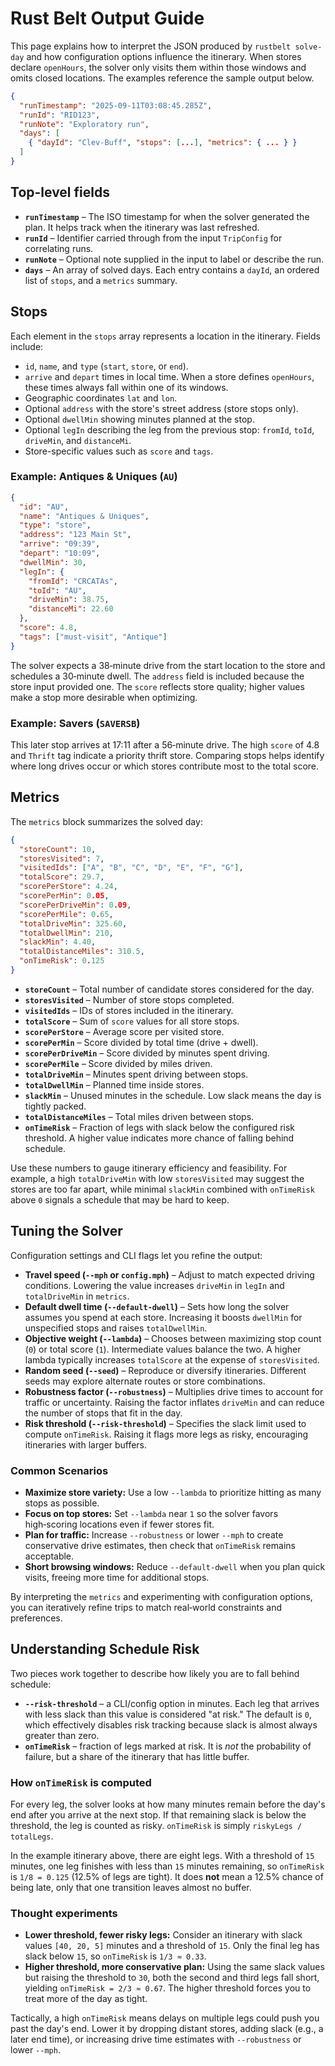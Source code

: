 # Rust Belt Output Guide

This page explains how to interpret the JSON produced by `rustbelt solve-day` and how configuration options influence the itinerary. When stores declare `openHours`, the solver only visits them within those windows and omits closed locations. The examples reference the sample output below.

```json
{
  "runTimestamp": "2025-09-11T03:08:45.285Z",
  "runId": "RID123",
  "runNote": "Exploratory run",
  "days": [
    { "dayId": "Clev-Buff", "stops": [...], "metrics": { ... } }
  ]
}
```

## Top-level fields

- **`runTimestamp`** – The ISO timestamp for when the solver generated the plan. It helps track when the itinerary was last refreshed.
- **`runId`** – Identifier carried through from the input `TripConfig` for correlating runs.
- **`runNote`** – Optional note supplied in the input to label or describe the run.
- **`days`** – An array of solved days. Each entry contains a `dayId`, an ordered list of `stops`, and a `metrics` summary.

## Stops

Each element in the `stops` array represents a location in the itinerary. Fields include:

- `id`, `name`, and `type` (`start`, `store`, or `end`).
- `arrive` and `depart` times in local time. When a store defines `openHours`, these times always fall within one of its windows.
- Geographic coordinates `lat` and `lon`.
- Optional `address` with the store's street address (store stops only).
- Optional `dwellMin` showing minutes planned at the stop.
- Optional `legIn` describing the leg from the previous stop: `fromId`, `toId`, `driveMin`, and `distanceMi`.
- Store-specific values such as `score` and `tags`.

### Example: Antiques & Uniques (`AU`)

```json
{
  "id": "AU",
  "name": "Antiques & Uniques",
  "type": "store",
  "address": "123 Main St",
  "arrive": "09:39",
  "depart": "10:09",
  "dwellMin": 30,
  "legIn": {
    "fromId": "CRCATAs",
    "toId": "AU",
    "driveMin": 38.75,
    "distanceMi": 22.60
  },
  "score": 4.8,
  "tags": ["must-visit", "Antique"]
}
```
The solver expects a 38‑minute drive from the start location to the store and schedules a 30‑minute dwell. The `address` field is included because the store input provided one. The `score` reflects store quality; higher values make a stop more desirable when optimizing.

### Example: Savers (`SAVERSB`)

This later stop arrives at 17:11 after a 56‑minute drive. The high `score` of 4.8 and `Thrift` tag indicate a priority thrift store. Comparing stops helps identify where long drives occur or which stores contribute most to the total score.

## Metrics

The `metrics` block summarizes the solved day:

```json
{
  "storeCount": 10,
  "storesVisited": 7,
  "visitedIds": ["A", "B", "C", "D", "E", "F", "G"],
  "totalScore": 29.7,
  "scorePerStore": 4.24,
  "scorePerMin": 0.05,
  "scorePerDriveMin": 0.09,
  "scorePerMile": 0.65,
  "totalDriveMin": 325.60,
  "totalDwellMin": 210,
  "slackMin": 4.40,
  "totalDistanceMiles": 310.5,
  "onTimeRisk": 0.125
}
```

- **`storeCount`** – Total number of candidate stores considered for the day.
- **`storesVisited`** – Number of store stops completed.
- **`visitedIds`** – IDs of stores included in the itinerary.
- **`totalScore`** – Sum of `score` values for all store stops.
- **`scorePerStore`** – Average score per visited store.
- **`scorePerMin`** – Score divided by total time (drive + dwell).
- **`scorePerDriveMin`** – Score divided by minutes spent driving.
- **`scorePerMile`** – Score divided by miles driven.
- **`totalDriveMin`** – Minutes spent driving between stops.
- **`totalDwellMin`** – Planned time inside stores.
- **`slackMin`** – Unused minutes in the schedule. Low slack means the day is tightly packed.
- **`totalDistanceMiles`** – Total miles driven between stops.
- **`onTimeRisk`** – Fraction of legs with slack below the configured risk threshold. A higher value indicates more chance of falling behind schedule.

Use these numbers to gauge itinerary efficiency and feasibility. For example, a high `totalDriveMin` with low `storesVisited` may suggest the stores are too far apart, while minimal `slackMin` combined with `onTimeRisk` above `0` signals a schedule that may be hard to keep.

## Tuning the Solver

Configuration settings and CLI flags let you refine the output:

- **Travel speed (`--mph` or `config.mph`)** – Adjust to match expected driving conditions. Lowering the value increases `driveMin` in `legIn` and `totalDriveMin` in `metrics`.
- **Default dwell time (`--default-dwell`)** – Sets how long the solver assumes you spend at each store. Increasing it boosts `dwellMin` for unspecified stops and raises `totalDwellMin`.
- **Objective weight (`--lambda`)** – Chooses between maximizing stop count (`0`) or total score (`1`). Intermediate values balance the two. A higher lambda typically increases `totalScore` at the expense of `storesVisited`.
- **Random seed (`--seed`)** – Reproduce or diversify itineraries. Different seeds may explore alternate routes or store combinations.
- **Robustness factor (`--robustness`)** – Multiplies drive times to account for traffic or uncertainty. Raising the factor inflates `driveMin` and can reduce the number of stops that fit in the day.
- **Risk threshold (`--risk-threshold`)** – Specifies the slack limit used to compute `onTimeRisk`. Raising it flags more legs as risky, encouraging itineraries with larger buffers.

### Common Scenarios

- **Maximize store variety:** Use a low `--lambda` to prioritize hitting as many stops as possible.
- **Focus on top stores:** Set `--lambda` near `1` so the solver favors high‑scoring locations even if fewer stores fit.
- **Plan for traffic:** Increase `--robustness` or lower `--mph` to create conservative drive estimates, then check that `onTimeRisk` remains acceptable.
- **Short browsing windows:** Reduce `--default-dwell` when you plan quick visits, freeing more time for additional stops.

By interpreting the `metrics` and experimenting with configuration options, you can iteratively refine trips to match real‑world constraints and preferences.

## Understanding Schedule Risk

Two pieces work together to describe how likely you are to fall behind schedule:

- **`--risk-threshold`** – a CLI/config option in minutes. Each leg that arrives with less slack than this value is considered "at risk." The default is `0`, which effectively disables risk tracking because slack is almost always greater than zero.
- **`onTimeRisk`** – fraction of legs marked at risk. It is *not* the probability of failure, but a share of the itinerary that has little buffer.

### How `onTimeRisk` is computed

For every leg, the solver looks at how many minutes remain before the day's end after you arrive at the next stop. If that remaining slack is below the threshold, the leg is counted as risky. `onTimeRisk` is simply `riskyLegs / totalLegs`.

In the example itinerary above, there are eight legs. With a threshold of `15` minutes, one leg finishes with less than `15` minutes remaining, so `onTimeRisk` is `1/8 = 0.125` (12.5% of legs are tight). It does **not** mean a 12.5% chance of being late, only that one transition leaves almost no buffer.

### Thought experiments

- **Lower threshold, fewer risky legs:** Consider an itinerary with slack values `[40, 20, 5]` minutes and a threshold of `15`. Only the final leg has slack below `15`, so `onTimeRisk` is `1/3 ≈ 0.33`.
- **Higher threshold, more conservative plan:** Using the same slack values but raising the threshold to `30`, both the second and third legs fall short, yielding `onTimeRisk = 2/3 ≈ 0.67`. The higher threshold forces you to treat more of the day as tight.

Tactically, a high `onTimeRisk` means delays on multiple legs could push you past the day's end. Lower it by dropping distant stores, adding slack (e.g., a later end time), or increasing drive time estimates with `--robustness` or lower `--mph`.
